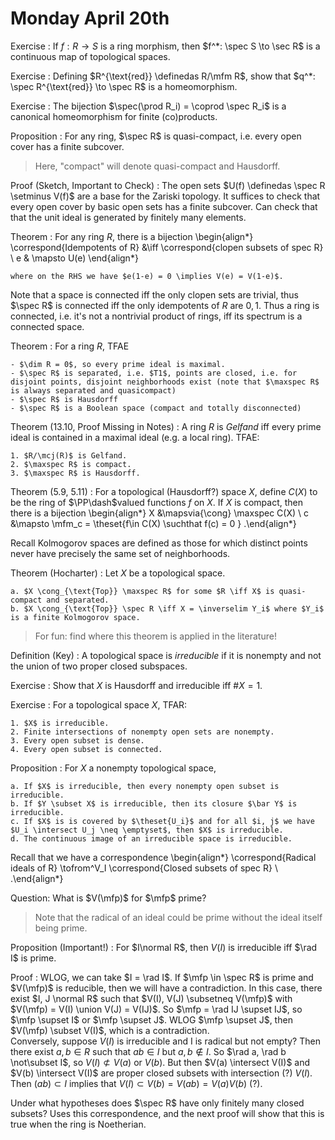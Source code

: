 # Monday April 20th

Exercise
: If $f: R\to S$ is a ring morphism, then $f^*: \spec S \to \sec R$ is a continuous map of topological spaces.

Exercise
: Defining $R^{\text{red}} \definedas R/\mfm R$, show that $q^*: \spec R^{\text{red}} \to \spec R$ is a homeomorphism.

Exercise
: The bijection $\spec(\prod R_i) = \coprod \spec R_i$ is a canonical homeomorphism for finite (co)products.

Proposition
: For any ring, $\spec R$ is quasi-compact, i.e. every open cover has a finite subcover.

> Here, "compact" will denote quasi-compact and Hausdorff.

Proof (Sketch, Important to Check)
:   The open sets $U(f) \definedas \spec R \setminus V(f)$ are a base for the Zariski topology.
    It suffices to check that every open cover by basic open sets has a finite subcover.
    Can check that that the unit ideal is generated by finitely many elements.

Theorem
:   For any ring $R$, there is a bijection
    \begin{align*}
    \correspond{Idempotents of R} &\iff \correspond{clopen subsets of spec R} \\
    e & \mapsto U(e)
    \end{align*}

    where on the RHS we have $e(1-e) = 0 \implies V(e) = V(1-e)$.

Note that a space is connected iff the only clopen sets are trivial, thus $\spec R$ is connected iff the only idempotents of $R$ are $0, 1$.
Thus a ring is connected, i.e. it's not a nontrivial product of rings, iff its spectrum is a connected space.

Theorem
:   For a ring $R$, TFAE

    - $\dim R = 0$, so every prime ideal is maximal.
    - $\spec R$ is separated, i.e. $T1$, points are closed, i.e. for disjoint points, disjoint neighborhoods exist (note that $\maxspec R$ is always separated and quasicompact)
    - $\spec R$ is Hausdorff
    - $\spec R$ is a Boolean space (compact and totally disconnected)

Theorem (13.10, Proof Missing in Notes)
:   A ring $R$ is *Gelfand* iff every prime ideal is contained in a maximal ideal (e.g. a local ring).
    TFAE: 

    1. $R/\mcj(R)$ is Gelfand.
    2. $\maxspec R$ is compact.
    3. $\maxspec R$ is Hausdorff.

Theorem (5.9, 5.11)
:   For a topological (Hausdorff?) space $X$, define $C(X)$ to be the ring of $\PP\dash$valued functions $f$ on $X$. 
    If $X$ is compact, then there is a bijection
    \begin{align*}
    X &\mapsvia{\cong} \maxspec C(X) \\
    c &\mapsto \mfm_c = \theset{f\in C(X) \suchthat f(c) = 0 }
    .\end{align*}

Recall Kolmogorov spaces are defined as those for which distinct points never have precisely the same set of neighborhoods.

Theorem (Hocharter)
:   Let $X$ be a topological space.

    a. $X \cong_{\text{Top}} \maxspec R$ for some $R \iff X$ is quasi-compact and separated.
    b. $X \cong_{\text{Top}} \spec R \iff X = \inverselim Y_i$ where $Y_i$ is a finite Kolmogorov space.

> For fun: find where this theorem is applied in the literature!

Definition (Key)
: A topological space is *irreducible* if it is nonempty and not the union of two proper closed subspaces.

Exercise
: Show that $X$ is Hausdorff and irreducible iff $\# X = 1$.

Exercise
:   For a topological space $X$, TFAR:

    1. $X$ is irreducible.
    2. Finite intersections of nonempty open sets are nonempty.
    3. Every open subset is dense.
    4. Every open subset is connected.

Proposition
:   For $X$ a nonempty topological space,

    a. If $X$ is irreducible, then every nonempty open subset is irreducible.
    b. If $Y \subset X$ is irreducible, then its closure $\bar Y$ is irreducible.
    c. If $X$ is is covered by $\theset{U_i}$ and for all $i, j$ we have $U_i \intersect U_j \neq \emptyset$, then $X$ is irreducible.
    d. The continuous image of an irreducible space is irreducible.

Recall that we have a correspondence
\begin{align*}
\correspond{Radical ideals of R} \tofrom^V_I \correspond{Closed subsets of spec R} \\
.\end{align*}

Question:
What is $V(\mfp)$ for $\mfp$ prime?

> Note that the radical of an ideal could be prime without the ideal itself being prime.

Proposition (Important!)
: For $I\normal R$, then $V(I)$ is irreducible iff $\rad I$ is prime.

Proof
:   WLOG, we can take $I = \rad I$.
    If $\mfp \in \spec R$ is prime and $V(\mfp)$ is reducible, then we will have a contradiction.
    In this case, there exist $I, J \normal R$ such that $V(I), V(J) \subsetneq V(\mfp)$ with $V(\mfp) = V(I) \union V(J) = V(IJ)$.
    So $\mfp = \rad IJ \supset IJ$, so $\mfp \supset I$ or $\mfp \supset J$.
    WLOG $\mfp \supset J$, then $V(\mfp) \subset V(I)$, which is a contradiction.
    \
    Conversely, suppose $V(I)$ is irreducible and I is radical but not empty?
    Then there exist $a, b\in R$ such that $ab\in I$ but $a, b\not\in I$.
    So $\rad a, \rad b \not\subset I$, so $V(I) \not\subset V(a)$ or $V(b)$.
    But then $V(a) \intersect V(I)$ and $V(b) \intersect V(I)$ are proper closed subsets with intersection (?) $V(I)$.
    Then $(ab) \subset I$ implies that $V(I) \subset V(b) = V(ab) = V(a) V(b)$ (?).


Under what hypotheses does $\spec R$ have only finitely many closed subsets?
Uses this correspondence, and the next proof will show that this is true when the ring is Noetherian.
